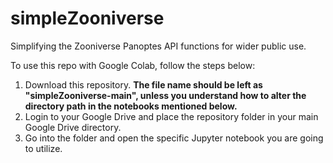 # simpleZooniverse
Simplifying the Zooniverse Panoptes API functions for wider public use.

To use this repo with Google Colab, follow the steps below:
1. Download this repository. **The file name should be left as "simpleZooniverse-main", unless you understand how to alter the directory path in the notebooks mentioned below.**
2. Login to your Google Drive and place the repository folder in your main Google Drive directory.
3. Go into the folder and open the specific Jupyter notebook you are going to utilize.
